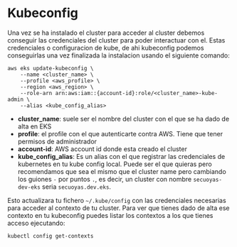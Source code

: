 # Kubeconfig

Una vez se ha instalado el cluster para acceder al cluster debemos conseguir las credenciales del cluster para poder interactuar con el. Estas credenciales o configuracion de kube, de ahi kubeconfig podemos conseguirlas una vez finalizada la instalacion usando el siguiente comando:

```shell
aws eks update-kubeconfig \
    --name <cluster_name> \
    --profile <aws_profile> \
    --region <aws_region> \
    --role-arn arn:aws:iam::{account-id}:role/<cluster_name>-kube-admin \
    --alias <kube_config_alias>
```

- **cluster_name**: suele ser el nombre del cluster con el que se ha dado de alta en EKS
- **profile**: el profile con el que autenticarte contra AWS. Tiene que tener permisos de administrador
- **account-id**: AWS account id donde esta creado el cluster
- **kube_config_alias**: Es un alias con el que registrar las credenciales de kubernetes en tu kube config local. Puede ser el que quieras pero recomendamos que sea el mismo que el cluster name pero cambiando los guiones `-` por puntos `.`, es decir, un cluster con nombre `secuoyas-dev-eks` seria `secuoyas.dev.eks`.

Esto actualizara tu fichero `~/.kube/config` con las credenciales necesarias para acceder al contexto de tu cluster. Para ver que tienes dado de alta ese contexto en tu kubeconfig puedes listar los contextos a los que tienes acceso ejecutando:

```shell
kubectl config get-contexts
```